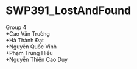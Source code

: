 # SWP391_LostAndFound
Group 4  
+Cao Văn Trường  
+Hà Thành Đạt  
+Nguyễn Quốc Vinh  
+Phạm Trung Hiếu  
+Nguyễn Thiện Cao Duy  
